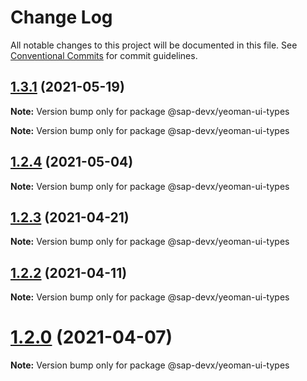 # Change Log

All notable changes to this project will be documented in this file.
See [Conventional Commits](https://conventionalcommits.org) for commit guidelines.

## [1.3.1](https://github.com/SAP/yeoman-ui/compare/v1.3.0...v1.3.1) (2021-05-19)

**Note:** Version bump only for package @sap-devx/yeoman-ui-types

**Note:** Version bump only for package @sap-devx/yeoman-ui-types

## [1.2.4](https://github.com/SAP/yeoman-ui/compare/v1.2.3...v1.2.4) (2021-05-04)

**Note:** Version bump only for package @sap-devx/yeoman-ui-types

## [1.2.3](https://github.com/SAP/yeoman-ui/compare/v1.2.2...v1.2.3) (2021-04-21)

**Note:** Version bump only for package @sap-devx/yeoman-ui-types

## [1.2.2](https://github.com/SAP/yeoman-ui/compare/v1.2.1...v1.2.2) (2021-04-11)

**Note:** Version bump only for package @sap-devx/yeoman-ui-types

# [1.2.0](https://github.com/SAP/yeoman-ui/compare/v1.1.60...v1.2.0) (2021-04-07)

**Note:** Version bump only for package @sap-devx/yeoman-ui-types
